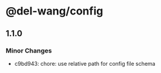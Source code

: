 # @del-wang/config

## 1.1.0

### Minor Changes

- c9bd943: chore: use relative path for config file schema
